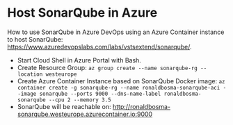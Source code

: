 # Host SonarQube in Azure

How to use SonarQube in Azure DevOps using an Azure Container instance to host SonarQube: https://www.azuredevopslabs.com/labs/vstsextend/sonarqube/.

- Start Cloud Shell in Azure Portal with Bash.
- Create Resource Group:
  `az group create --name sonarqube-rg --location westeurope`
- Create Azure Container Instance based on SonarQube Docker image:
  `az container create -g sonarqube-rg --name ronaldbosma-sonarqube-aci --image sonarqube --ports 9000 --dns-name-label ronaldbosma-sonarqube --cpu 2 --memory 3.5`
- SonarQube will be reachable on: http://ronaldbosma-sonarqube.westeurope.azurecontainer.io:9000